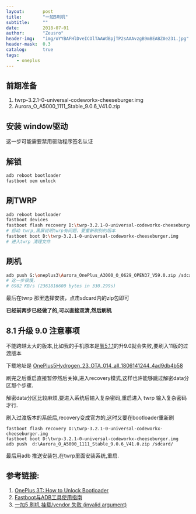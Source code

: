 ```yaml
---
layout:       post
title:        "一加5刷机"
subtitle:     ""
date:         2018-07-01
author:       "Zeusro"
header-img:   "img/oYYBAFHlDveICOlTAAWdBpjTP2sAAAvzgB9mBEABZ0e231.jpg"
header-mask:  0.3
catalog:      true
tags:
    - oneplus
---
```


## 前期准备

1. twrp-3.2.1-0-universal-codeworkx-cheeseburger.img
1. Aurora_O_A5000_1111_Stable_9.0.6_V41.0.zip

## 安装 window驱动

这一步可能需要禁用驱动程序签名认证

## 解锁

```bash
adb reboot bootloader
fastboot oem unlock
```

## 刷TWRP

```bash
adb reboot bootloader
fastboot devices
fastboot flash recovery D:\twrp-3.2.1-0-universal-codeworkx-cheeseburger.img
# 启动 twrp,黑屏说明twrp有问题，要重新刷别的版本
fastboot boot D:\twrp-3.2.1-0-universal-codeworkx-cheeseburger.img
# 进入twrp 清理文件
```

## 刷机

```bash
adb push G:\oneplus3\Aurora_OnePlus_A3000_O_0629_OPEN37_V59.0.zip /sdcard/
# 这一步很慢，
# 6982 KB/s (2361816600 bytes in 330.299s)
```

最后在twrp 那里选择安装，点击sdcard内的zip包即可

**已经前两步已经做了的,可以直接双清,然后刷机**

## 8.1 升级 9.0 注意事项

不能跨越太大的版本,比如我的手机原本是[氢5.1.1](https://www.oneplusbbs.com/thread-4240181-1.html)的升9.0就会失败,要刷入11版的过渡版本

下载地址是
[OnePlus5Hydrogen_23_OTA_014_all_1806141244_4ad9db4b58](http://otafsc.h2os.com/patch/CHN/OnePlus5Hydrogen/OnePlus5Hydrogen_23.Y.14_014_1806141244/OnePlus5Hydrogen_23_OTA_014_all_1806141244_4ad9db4b58.zip)

刷完之后重启直接暂停然后关掉,进入recovery模式,这样也许能够跳过解密data分区那个步骤.

解密data分区比较麻烦,要进入系统后输入复杂密码,重启进入 twrp 输入复杂密码才行.


刷入过渡版本的系统后,recovery变成官方的,这时又要在bootloader重新刷

```
fastboot flash recovery D:\twrp-3.2.1-0-universal-codeworkx-cheeseburger.img
fastboot boot D:\twrp-3.2.1-0-universal-codeworkx-cheeseburger.img
adb push  d:\Aurora_O_A5000_1111_Stable_9.0.6_V41.0.zip /sdcard/
```

最后用adb 推送安装包,在twrp里面安装系统,重启.


## 参考链接:
1. [OnePlus 3T: How to Unlock Bootloader ](https://forums.oneplus.com/threads/guide-oneplus-3t-how-to-unlock-bootloader-flash-twrp-root-nandroid-efs-backup-and-more.475142/)
1. [Fastboot与ADB工具使用指南 ](http://bbs.zhiyoo.com/thread-12644311-1-1.html)
1. [一加5 刷机 挂载/vendor 失败 (invalid argument)](http://oneplusbbs.com/thread-4253107-1.html)

